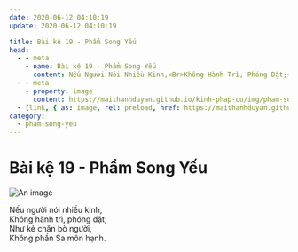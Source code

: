 ```yaml
---
date: 2020-06-12 04:10:19
update: 2020-06-12 04:10:19

title: Bài kệ 19 - Phẩm Song Yếu
head:
  - - meta
    - name: Bài kệ 19 - Phẩm Song Yếu
      content: Nếu Người Nói Nhiều Kinh,<Br>Không Hành Trì, Phóng Dật;<Br>Như Kẻ Chăn Bò Người,<Br>Không Phần Sa Môn Hạnh.<Br>
  - - meta
    - property: image
      content: https://maithanhduyan.github.io/kinh-phap-cu/img/pham-song-yeu/pham-song-yeu-019.jpg
  - [link, { as: image, rel: preload, href: https://maithanhduyan.github.io/kinh-phap-cu/img/pham-song-yeu/pham-song-yeu-019.jpg }]
category:
  - pham-song-yeu
---
```


# Bài kệ 19 - Phẩm Song Yếu

![An image](/img/pham-song-yeu/pham-song-yeu-019.jpg)

Nếu người nói nhiều kinh,<br>Không hành trì, phóng dật;<br>Như kẻ chăn bò người,<br>Không phần Sa môn hạnh.<br>
